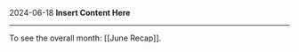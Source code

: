 2024-06-18
__Insert Content Here__
_______________________
To see the overall month: [[June Recap]].